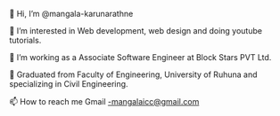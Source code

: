 👋 Hi, I’m @mangala-karunarathne 

👀 I’m interested in Web development, web design and doing youtube tutorials. 

💞️ I’m working as a Associate Software Engineer at Block Stars PVT Ltd.

🌱 Graduated from Faculty of Engineering, University of Ruhuna and specializing in Civil Engineering. 
 
📫 How to reach me 
Gmail -mangalaicc@gmail.com 
